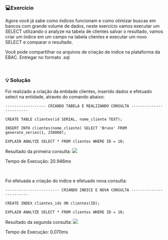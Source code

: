 ### 💻Exercicio
Agora você já sabe como índices funcionam e como otimizar buscas em bancos com grande volume de dados, neste exercício vamos executar um SELECT utilizando o analyze na tabela de clientes salvar o resultado, vamos criar um índice em um campo na tabela clientes e executar um novo SELECT e comparar o resultado.

Você pode compartilhar os arquivos de criação de indice na plataforma da EBAC. Entregar no formato .sql

<br>

### 💡 Solução 
Foi realizado a criação da entidade clientes, inserido dados e efetuado select na entidade, através do comando abaixo:
```
------------------ CRIANDO TABELA E REALIZANDO CONSULTA ------------------------

CREATE TABLE clientes(id SERIAL, nome_cliente TEXT);

INSERT INTO clientes(nome_cliente) SELECT 'Bruno' FROM generate_series(1, 250000);

EXPLAIN ANALYZE SELECT * FROM clientes WHERE ID = 10;
```

Resultado da primeira consulta:
<img src="../img/consulta_antes.jpg">

Tempo de Execução: 20.946ms

<br>

Foi efetuada a criação do indice e efetuado nova consulta:
```
------------------------ CRIANDO INDICE E NOVA CONSULTA ------------------------

CREATE INDEX clientes_idx ON clientes(ID);

EXPLAIN ANALYZE SELECT * FROM clientes WHERE ID = 10;
```

Resultado da segunda consulta:
<img src="../img/consulta_depois.jpg">

Tempo de Execução: 0.070ms